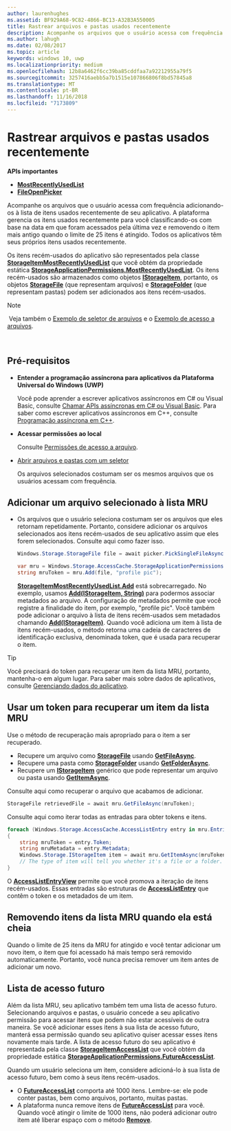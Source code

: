 ```yaml
---
author: laurenhughes
ms.assetid: BF929A68-9C82-4866-BC13-A32B3A550005
title: Rastrear arquivos e pastas usados recentemente
description: Acompanhe os arquivos que o usuário acessa com frequência adicionando-os à lista de itens usados recentemente de seu aplicativo.
ms.author: lahugh
ms.date: 02/08/2017
ms.topic: article
keywords: windows 10, uwp
ms.localizationpriority: medium
ms.openlocfilehash: 12b8a6462f6cc39ba85cddfaa7a92212955a79f5
ms.sourcegitcommit: 3257416aebb5a7b1515e107866806f8bd57845a8
ms.translationtype: MT
ms.contentlocale: pt-BR
ms.lasthandoff: 11/16/2018
ms.locfileid: "7173809"
---
```

# <a name="track-recently-used-files-and-folders"></a>Rastrear arquivos e pastas usados recentemente

**APIs importantes**

- [**MostRecentlyUsedList**](https://msdn.microsoft.com/library/windows/apps/br207458)
- [**FileOpenPicker**](https://msdn.microsoft.com/library/windows/apps/hh738369)

Acompanhe os arquivos que o usuário acessa com frequência adicionando-os à lista de itens usados recentemente de seu aplicativo. A plataforma gerencia os itens usados recentemente para você classificando-os com base na data em que foram acessados pela última vez e removendo o item mais antigo quando o limite de 25 itens é atingido. Todos os aplicativos têm seus próprios itens usados recentemente.

Os itens recém-usados do aplicativo são representados pela classe [**StorageItemMostRecentlyUsedList**](https://msdn.microsoft.com/library/windows/apps/br207475) que você obtém da propriedade estática [**StorageApplicationPermissions.MostRecentlyUsedList**](https://msdn.microsoft.com/library/windows/apps/br207458). Os itens recém-usados são armazenados como objetos [**IStorageItem**](https://msdn.microsoft.com/library/windows/apps/br227129), portanto, os objetos [**StorageFile**](https://msdn.microsoft.com/library/windows/apps/br227171) (que representam arquivos) e [**StorageFolder**](https://msdn.microsoft.com/library/windows/apps/br227230) (que representam pastas) podem ser adicionados aos itens recém-usados.

> [!NOTE]
> Veja também o [Exemplo de seletor de arquivos](http://go.microsoft.com/fwlink/p/?linkid=619994) e o [Exemplo de acesso a arquivos](http://go.microsoft.com/fwlink/p/?linkid=619995).

 

## <a name="prerequisites"></a>Pré-requisitos

-   **Entender a programação assíncrona para aplicativos da Plataforma Universal do Windows (UWP)**

    Você pode aprender a escrever aplicativos assíncronos em C# ou Visual Basic, consulte [Chamar APIs assíncronas em C# ou Visual Basic](https://msdn.microsoft.com/library/windows/apps/mt187337). Para saber como escrever aplicativos assíncronos em C++, consulte [Programação assíncrona em C++](https://msdn.microsoft.com/library/windows/apps/mt187334).

-   **Acessar permissões ao local**

    Consulte [Permissões de acesso a arquivo](file-access-permissions.md).

-   [Abrir arquivos e pastas com um seletor](quickstart-using-file-and-folder-pickers.md)

    Os arquivos selecionados costumam ser os mesmos arquivos que os usuários acessam com frequência.

 ## <a name="add-a-picked-file-to-the-mru"></a>Adicionar um arquivo selecionado à lista MRU

-   Os arquivos que o usuário seleciona costumam ser os arquivos que eles retornam repetidamente. Portanto, considere adicionar os arquivos selecionados aos itens recém-usados de seu aplicativo assim que eles forem selecionados. Consulte aqui como fazer isso.

    ```cs
    Windows.Storage.StorageFile file = await picker.PickSingleFileAsync();

    var mru = Windows.Storage.AccessCache.StorageApplicationPermissions.MostRecentlyUsedList;
    string mruToken = mru.Add(file, "profile pic");
    ```

    [**StorageItemMostRecentlyUsedList.Add**](https://msdn.microsoft.com/library/windows/apps/br207476) está sobrecarregado. No exemplo, usamos [**Add(IStorageItem, String)**](https://msdn.microsoft.com/library/windows/apps/br207481) para podermos associar metadados ao arquivo. A configuração de metadados permite que você registre a finalidade do item, por exemplo, "profile pic". Você também pode adicionar o arquivo à lista de itens recém-usados sem metadados chamando [**Add(IStorageItem)**](https://msdn.microsoft.com/library/windows/apps/br207480). Quando você adiciona um item à lista de itens recém-usados, o método retorna uma cadeia de caracteres de identificação exclusiva, denominada token, que é usada para recuperar o item.

> [!TIP]
> Você precisará do token para recuperar um item da lista MRU, portanto, mantenha-o em algum lugar. Para saber mais sobre dados de aplicativos, consulte [Gerenciando dados do aplicativo](https://msdn.microsoft.com/library/windows/apps/hh465109).

## <a name="use-a-token-to-retrieve-an-item-from-the-mru"></a>Usar um token para recuperar um item da lista MRU

Use o método de recuperação mais apropriado para o item a ser recuperado.

-   Recupere um arquivo como [**StorageFile**](https://msdn.microsoft.com/library/windows/apps/br227171) usando [**GetFileAsync**](https://msdn.microsoft.com/library/windows/apps/br207486).
-   Recupere uma pasta como [**StorageFolder**](https://msdn.microsoft.com/library/windows/apps/br227230) usando [**GetFolderAsync**](https://msdn.microsoft.com/library/windows/apps/br207489).
-   Recupere um [**IStorageItem**](https://msdn.microsoft.com/library/windows/apps/br227129) genérico que pode representar um arquivo ou pasta usando [**GetItemAsync**](https://msdn.microsoft.com/library/windows/apps/br207492).

Consulte aqui como recuperar o arquivo que acabamos de adicionar.

```cs
StorageFile retrievedFile = await mru.GetFileAsync(mruToken);
```

Consulte aqui como iterar todas as entradas para obter tokens e itens.

```cs
foreach (Windows.Storage.AccessCache.AccessListEntry entry in mru.Entries)
{
    string mruToken = entry.Token;
    string mruMetadata = entry.Metadata;
    Windows.Storage.IStorageItem item = await mru.GetItemAsync(mruToken);
    // The type of item will tell you whether it's a file or a folder.
}
```

O [**AccessListEntryView**](https://msdn.microsoft.com/library/windows/apps/br227349) permite que você promova a iteração de itens recém-usados. Essas entradas são estruturas de [**AccessListEntry**](https://msdn.microsoft.com/library/windows/apps/br227348) que contêm o token e os metadados de um item.

## <a name="removing-items-from-the-mru-when-its-full"></a>Removendo itens da lista MRU quando ela está cheia

Quando o limite de 25 itens da MRU for atingido e você tentar adicionar um novo item, o item que foi acessado há mais tempo será removido automaticamente. Portanto, você nunca precisa remover um item antes de adicionar um novo.

## <a name="future-access-list"></a>Lista de acesso futuro

Além da lista MRU, seu aplicativo também tem uma lista de acesso futuro. Selecionando arquivos e pastas, o usuário concede a seu aplicativo permissão para acessar itens que podem não estar acessíveis de outra maneira. Se você adicionar esses itens à sua lista de acesso futuro, manterá essa permissão quando seu aplicativo quiser acessar esses itens novamente mais tarde. A lista de acesso futuro do seu aplicativo é representada pela classe [**StorageItemAccessList**](https://msdn.microsoft.com/library/windows/apps/br207459) que você obtém da propriedade estática [**StorageApplicationPermissions.FutureAccessList**](https://msdn.microsoft.com/library/windows/apps/br207457).

Quando um usuário seleciona um item, considere adicioná-lo à sua lista de acesso futuro, bem como à seus itens recém-usados.

-   O [**FutureAccessList**](https://msdn.microsoft.com/library/windows/apps/br207457) comporta até 1000 itens. Lembre-se: ele pode conter pastas, bem como arquivos, portanto, muitas pastas.
-   A plataforma nunca remove itens de [**FutureAccessList**](https://msdn.microsoft.com/library/windows/apps/br207457) para você. Quando você atingir o limite de 1000 itens, não poderá adicionar outro item até liberar espaço com o método [**Remove**](https://msdn.microsoft.com/library/windows/apps/br207497).
